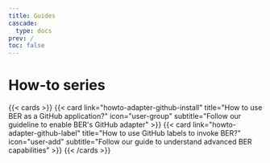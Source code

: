 ```yaml
---
title: Guides
cascade:
  type: docs
prev: /
toc: false
---
```


# How-to series
{{< cards >}}
  {{< card link="howto-adapter-github-install" title="How to use BER as a GitHub application?" icon="user-group" subtitle="Follow our guideline to enable BER's GitHub adapter" >}}
  {{< card link="howto-adapter-github-label" title="How to use GitHub labels to invoke BER?" icon="user-add" subtitle="Follow our guide to understand advanced BER capabilities" >}}
{{< /cards >}}
